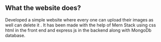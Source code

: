 ## What the website does?
Developed a simple website where every one can upload their images as well can delete it .
It has been made with the help of Mern Stack using css html in the front end and express js in the backend along with MongoDb database.
